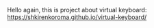 Hello again, this is project about virtual keyboard:
https://shkirenkoroma.github.io/virtual-keyboard/
